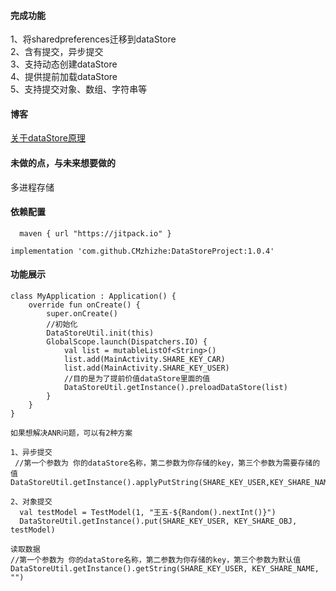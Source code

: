 #### 完成功能
1、将sharedpreferences迁移到dataStore
<br/>
2、含有提交，异步提交
<br/>
3、支持动态创建dataStore
<br/>
4、提供提前加载dataStore
<br/>
5、支持提交对象、数组、字符串等

#### 博客
[关于dataStore原理](https://www.jianshu.com/p/d92bc69177d7?v=1696403044219)


#### 未做的点，与未来想要做的
多进程存储

#### 依赖配置
```
  maven { url "https://jitpack.io" }
```
```
implementation 'com.github.CMzhizhe:DataStoreProject:1.0.4'
```

#### 功能展示
```
class MyApplication : Application() {
    override fun onCreate() {
        super.onCreate()
        //初始化
        DataStoreUtil.init(this)
        GlobalScope.launch(Dispatchers.IO) {
            val list = mutableListOf<String>()
            list.add(MainActivity.SHARE_KEY_CAR)
            list.add(MainActivity.SHARE_KEY_USER)
            //目的是为了提前价值dataStore里面的值
            DataStoreUtil.getInstance().preloadDataStore(list)
        }
    }
}

如果想解决ANR问题，可以有2种方案

1、异步提交
 //第一个参数为 你的dataStore名称，第二参数为你存储的key，第三个参数为需要存储的值
DataStoreUtil.getInstance().applyPutString(SHARE_KEY_USER,KEY_SHARE_NAME,"23")

2、对象提交
  val testModel = TestModel(1, "王五-${Random().nextInt()}")
  DataStoreUtil.getInstance().put(SHARE_KEY_USER, KEY_SHARE_OBJ, testModel)

读取数据
//第一个参数为 你的dataStore名称，第二参数为你存储的key，第三个参数为默认值
DataStoreUtil.getInstance().getString(SHARE_KEY_USER, KEY_SHARE_NAME, "")
```


